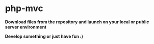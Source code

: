 # php-mvc
__Download files from the repository and launch on your local or public server environment__

__Develop something or just have fun :)__
